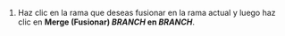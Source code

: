 1. Haz clic en la rama que deseas fusionar en la rama actual y luego haz clic en **Merge (Fusionar) <em>BRANCH</em> en <em>BRANCH</em>**.
